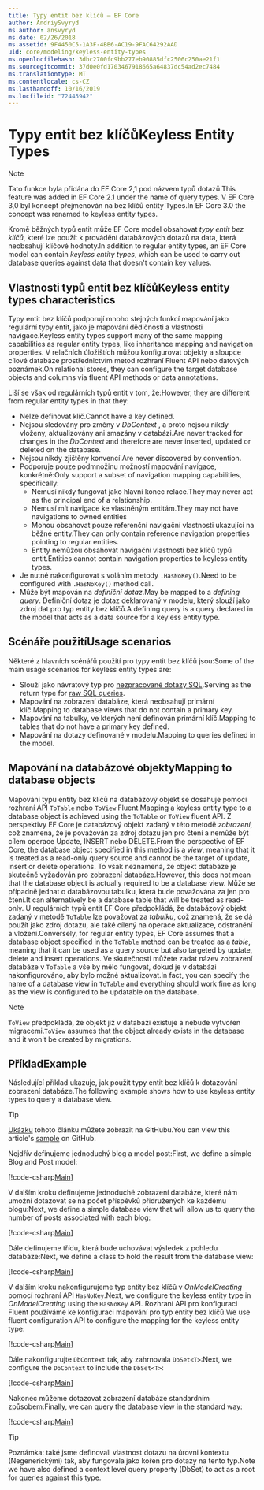 ```yaml
---
title: Typy entit bez klíčů – EF Core
author: AndriySvyryd
ms.author: ansvyryd
ms.date: 02/26/2018
ms.assetid: 9F4450C5-1A3F-4BB6-AC19-9FAC64292AAD
uid: core/modeling/keyless-entity-types
ms.openlocfilehash: 3dbc2700fc9bb277eb90885dfc2506c250ae21f1
ms.sourcegitcommit: 37d0e0fd1703467918665a64837dc54ad2ec7484
ms.translationtype: MT
ms.contentlocale: cs-CZ
ms.lasthandoff: 10/16/2019
ms.locfileid: "72445942"
---
```

# <a name="keyless-entity-types"></a><span data-ttu-id="52b8f-102">Typy entit bez klíčů</span><span class="sxs-lookup"><span data-stu-id="52b8f-102">Keyless Entity Types</span></span>

> [!NOTE]
> <span data-ttu-id="52b8f-103">Tato funkce byla přidána do EF Core 2,1 pod názvem typů dotazů.</span><span class="sxs-lookup"><span data-stu-id="52b8f-103">This feature was added in EF Core 2.1 under the name of query types.</span></span> <span data-ttu-id="52b8f-104">V EF Core 3,0 byl koncept přejmenován na bez klíčů entity Types.</span><span class="sxs-lookup"><span data-stu-id="52b8f-104">In EF Core 3.0 the concept was renamed to keyless entity types.</span></span>

<span data-ttu-id="52b8f-105">Kromě běžných typů entit může EF Core model obsahovat _typy entit bez klíčů_, které lze použít k provádění databázových dotazů na data, která neobsahují klíčové hodnoty.</span><span class="sxs-lookup"><span data-stu-id="52b8f-105">In addition to regular entity types, an EF Core model can contain _keyless entity types_, which can be used to carry out database queries against data that doesn't contain key values.</span></span>

## <a name="keyless-entity-types-characteristics"></a><span data-ttu-id="52b8f-106">Vlastnosti typů entit bez klíčů</span><span class="sxs-lookup"><span data-stu-id="52b8f-106">Keyless entity types characteristics</span></span>

<span data-ttu-id="52b8f-107">Typy entit bez klíčů podporují mnoho stejných funkcí mapování jako regulární typy entit, jako je mapování dědičnosti a vlastnosti navigace.</span><span class="sxs-lookup"><span data-stu-id="52b8f-107">Keyless entity types support many of the same mapping capabilities as regular entity types, like inheritance mapping and navigation properties.</span></span> <span data-ttu-id="52b8f-108">V relačních úložištích můžou konfigurovat objekty a sloupce cílové databáze prostřednictvím metod rozhraní Fluent API nebo datových poznámek.</span><span class="sxs-lookup"><span data-stu-id="52b8f-108">On relational stores, they can configure the target database objects and columns via fluent API methods or data annotations.</span></span>

<span data-ttu-id="52b8f-109">Liší se však od regulárních typů entit v tom, že:</span><span class="sxs-lookup"><span data-stu-id="52b8f-109">However, they are different from regular entity types in that they:</span></span>

- <span data-ttu-id="52b8f-110">Nelze definovat klíč.</span><span class="sxs-lookup"><span data-stu-id="52b8f-110">Cannot have a key defined.</span></span>
- <span data-ttu-id="52b8f-111">Nejsou sledovány pro změny v _DbContext_ , a proto nejsou nikdy vloženy, aktualizovány ani smazány v databázi.</span><span class="sxs-lookup"><span data-stu-id="52b8f-111">Are never tracked for changes in the _DbContext_ and therefore are never inserted, updated or deleted on the database.</span></span>
- <span data-ttu-id="52b8f-112">Nejsou nikdy zjištěny konvencí.</span><span class="sxs-lookup"><span data-stu-id="52b8f-112">Are never discovered by convention.</span></span>
- <span data-ttu-id="52b8f-113">Podporuje pouze podmnožinu možností mapování navigace, konkrétně:</span><span class="sxs-lookup"><span data-stu-id="52b8f-113">Only support a subset of navigation mapping capabilities, specifically:</span></span>
  - <span data-ttu-id="52b8f-114">Nemusí nikdy fungovat jako hlavní konec relace.</span><span class="sxs-lookup"><span data-stu-id="52b8f-114">They may never act as the principal end of a relationship.</span></span>
  - <span data-ttu-id="52b8f-115">Nemusí mít navigace ke vlastněným entitám.</span><span class="sxs-lookup"><span data-stu-id="52b8f-115">They may not have navigations to owned entities</span></span>
  - <span data-ttu-id="52b8f-116">Mohou obsahovat pouze referenční navigační vlastnosti ukazující na běžné entity.</span><span class="sxs-lookup"><span data-stu-id="52b8f-116">They can only contain reference navigation properties pointing to regular entities.</span></span>
  - <span data-ttu-id="52b8f-117">Entity nemůžou obsahovat navigační vlastnosti bez klíčů typů entit.</span><span class="sxs-lookup"><span data-stu-id="52b8f-117">Entities cannot contain navigation properties to keyless entity types.</span></span>
- <span data-ttu-id="52b8f-118">Je nutné nakonfigurovat s voláním metody `.HasNoKey()`.</span><span class="sxs-lookup"><span data-stu-id="52b8f-118">Need to be configured with `.HasNoKey()` method call.</span></span>
- <span data-ttu-id="52b8f-119">Může být mapován na _definiční dotaz_.</span><span class="sxs-lookup"><span data-stu-id="52b8f-119">May be mapped to a _defining query_.</span></span> <span data-ttu-id="52b8f-120">Definiční dotaz je dotaz deklarovaný v modelu, který slouží jako zdroj dat pro typ entity bez klíčů.</span><span class="sxs-lookup"><span data-stu-id="52b8f-120">A defining query is a query declared in the model that acts as a data source for a keyless entity type.</span></span>

## <a name="usage-scenarios"></a><span data-ttu-id="52b8f-121">Scénáře použití</span><span class="sxs-lookup"><span data-stu-id="52b8f-121">Usage scenarios</span></span>

<span data-ttu-id="52b8f-122">Některé z hlavních scénářů použití pro typy entit bez klíčů jsou:</span><span class="sxs-lookup"><span data-stu-id="52b8f-122">Some of the main usage scenarios for keyless entity types are:</span></span>

- <span data-ttu-id="52b8f-123">Slouží jako návratový typ pro [nezpracované dotazy SQL](xref:core/querying/raw-sql).</span><span class="sxs-lookup"><span data-stu-id="52b8f-123">Serving as the return type for [raw SQL queries](xref:core/querying/raw-sql).</span></span>
- <span data-ttu-id="52b8f-124">Mapování na zobrazení databáze, která neobsahují primární klíč.</span><span class="sxs-lookup"><span data-stu-id="52b8f-124">Mapping to database views that do not contain a primary key.</span></span>
- <span data-ttu-id="52b8f-125">Mapování na tabulky, ve kterých není definován primární klíč.</span><span class="sxs-lookup"><span data-stu-id="52b8f-125">Mapping to tables that do not have a primary key defined.</span></span>
- <span data-ttu-id="52b8f-126">Mapování na dotazy definované v modelu.</span><span class="sxs-lookup"><span data-stu-id="52b8f-126">Mapping to queries defined in the model.</span></span>

## <a name="mapping-to-database-objects"></a><span data-ttu-id="52b8f-127">Mapování na databázové objekty</span><span class="sxs-lookup"><span data-stu-id="52b8f-127">Mapping to database objects</span></span>

<span data-ttu-id="52b8f-128">Mapování typu entity bez klíčů na databázový objekt se dosahuje pomocí rozhraní API `ToTable` nebo `ToView` Fluent.</span><span class="sxs-lookup"><span data-stu-id="52b8f-128">Mapping a keyless entity type to a database object is achieved using the `ToTable` or `ToView` fluent API.</span></span> <span data-ttu-id="52b8f-129">Z perspektivy EF Core je databázový objekt zadaný v této metodě _zobrazení_, což znamená, že je považován za zdroj dotazu jen pro čtení a nemůže být cílem operace Update, INSERT nebo DELETE.</span><span class="sxs-lookup"><span data-stu-id="52b8f-129">From the perspective of EF Core, the database object specified in this method is a _view_, meaning that it is treated as a read-only query source and cannot be the target of update, insert or delete operations.</span></span> <span data-ttu-id="52b8f-130">To však neznamená, že objekt databáze je skutečně vyžadován pro zobrazení databáze.</span><span class="sxs-lookup"><span data-stu-id="52b8f-130">However, this does not mean that the database object is actually required to be a database view.</span></span> <span data-ttu-id="52b8f-131">Může se případně jednat o databázovou tabulku, která bude považována za jen pro čtení.</span><span class="sxs-lookup"><span data-stu-id="52b8f-131">It can alternatively be a database table that will be treated as read-only.</span></span> <span data-ttu-id="52b8f-132">U regulárních typů entit EF Core předpokládá, že databázový objekt zadaný v metodě `ToTable` lze považovat za _tabulku_, což znamená, že se dá použít jako zdroj dotazu, ale také cílený na operace aktualizace, odstranění a vložení.</span><span class="sxs-lookup"><span data-stu-id="52b8f-132">Conversely, for regular entity types, EF Core assumes that a database object specified in the `ToTable` method can be treated as a _table_, meaning that it can be used as a query source but also targeted by update, delete and insert operations.</span></span> <span data-ttu-id="52b8f-133">Ve skutečnosti můžete zadat název zobrazení databáze v `ToTable` a vše by mělo fungovat, dokud je v databázi nakonfigurováno, aby bylo možné aktualizovat.</span><span class="sxs-lookup"><span data-stu-id="52b8f-133">In fact, you can specify the name of a database view in `ToTable` and everything should work fine as long as the view is configured to be updatable on the database.</span></span>

> [!NOTE]
> <span data-ttu-id="52b8f-134">`ToView` předpokládá, že objekt již v databázi existuje a nebude vytvořen migracemi.</span><span class="sxs-lookup"><span data-stu-id="52b8f-134">`ToView` assumes that the object already exists in the database and it won't be created by migrations.</span></span>

## <a name="example"></a><span data-ttu-id="52b8f-135">Příklad</span><span class="sxs-lookup"><span data-stu-id="52b8f-135">Example</span></span>

<span data-ttu-id="52b8f-136">Následující příklad ukazuje, jak použít typy entit bez klíčů k dotazování zobrazení databáze.</span><span class="sxs-lookup"><span data-stu-id="52b8f-136">The following example shows how to use keyless entity types to query a database view.</span></span>

> [!TIP]
> <span data-ttu-id="52b8f-137">[Ukázku](https://github.com/aspnet/EntityFramework.Docs/tree/master/samples/core/KeylessEntityTypes) tohoto článku můžete zobrazit na GitHubu.</span><span class="sxs-lookup"><span data-stu-id="52b8f-137">You can view this article's [sample](https://github.com/aspnet/EntityFramework.Docs/tree/master/samples/core/KeylessEntityTypes) on GitHub.</span></span>

<span data-ttu-id="52b8f-138">Nejdřív definujeme jednoduchý blog a model post:</span><span class="sxs-lookup"><span data-stu-id="52b8f-138">First, we define a simple Blog and Post model:</span></span>

[!code-csharp[Main](../../../samples/core/KeylessEntityTypes/Program.cs#Entities)]

<span data-ttu-id="52b8f-139">V dalším kroku definujeme jednoduché zobrazení databáze, které nám umožní dotazovat se na počet příspěvků přidružených ke každému blogu:</span><span class="sxs-lookup"><span data-stu-id="52b8f-139">Next, we define a simple database view that will allow us to query the number of posts associated with each blog:</span></span>

[!code-csharp[Main](../../../samples/core/KeylessEntityTypes/Program.cs#View)]

<span data-ttu-id="52b8f-140">Dále definujeme třídu, která bude uchovávat výsledek z pohledu databáze:</span><span class="sxs-lookup"><span data-stu-id="52b8f-140">Next, we define a class to hold the result from the database view:</span></span>

[!code-csharp[Main](../../../samples/core/KeylessEntityTypes/Program.cs#KeylessEntityType)]

<span data-ttu-id="52b8f-141">V dalším kroku nakonfigurujeme typ entity bez klíčů v _OnModelCreating_ pomocí rozhraní API `HasNoKey`.</span><span class="sxs-lookup"><span data-stu-id="52b8f-141">Next, we configure the keyless entity type in _OnModelCreating_ using the `HasNoKey` API.</span></span>
<span data-ttu-id="52b8f-142">Rozhraní API pro konfiguraci Fluent používáme ke konfiguraci mapování pro typ entity bez klíčů:</span><span class="sxs-lookup"><span data-stu-id="52b8f-142">We use fluent configuration API to configure the mapping for the keyless entity type:</span></span>

[!code-csharp[Main](../../../samples/core/KeylessEntityTypes/Program.cs#Configuration)]

<span data-ttu-id="52b8f-143">Dále nakonfigurujte `DbContext` tak, aby zahrnovala `DbSet<T>`:</span><span class="sxs-lookup"><span data-stu-id="52b8f-143">Next, we configure the `DbContext` to include the `DbSet<T>`:</span></span>

[!code-csharp[Main](../../../samples/core/KeylessEntityTypes/Program.cs#DbSet)]

<span data-ttu-id="52b8f-144">Nakonec můžeme dotazovat zobrazení databáze standardním způsobem:</span><span class="sxs-lookup"><span data-stu-id="52b8f-144">Finally, we can query the database view in the standard way:</span></span>

[!code-csharp[Main](../../../samples/core/KeylessEntityTypes/Program.cs#Query)]

> [!TIP]
> <span data-ttu-id="52b8f-145">Poznámka: také jsme definovali vlastnost dotazu na úrovni kontextu (Negenerickými) tak, aby fungovala jako kořen pro dotazy na tento typ.</span><span class="sxs-lookup"><span data-stu-id="52b8f-145">Note we have also defined a context level query property (DbSet) to act as a root for queries against this type.</span></span>
